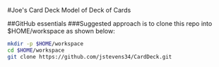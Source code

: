 #Joe's Card Deck
Model of Deck of Cards

##GitHub essentials
###Suggested approach is to clone this repo into $HOME/workspace as shown below:
```bash
mkdir -p $HOME/workspace
cd $HOME/workspace
git clone https://github.com/jstevens34/CardDeck.git
```
